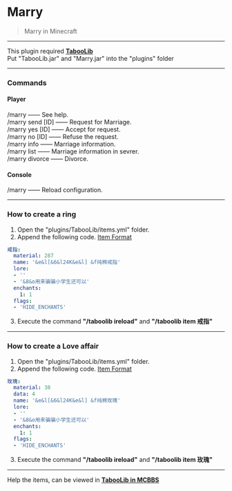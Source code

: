 # Marry
> Marry in Minecraft

---
This plugin required **[TabooLib](http://www.mcbbs.net/thread-773065-1-1.html)**  
Put "TabooLib.jar" and "Marry.jar" into the "plugins" folder  

---
### Commands 
#### Player
/marry —— See help.  
/marry send [ID] —— Request for Marriage.  
/marry yes [ID] —— Accept for request.  
/marry no [ID] —— Refuse the request.  
/marry info —— Marriage information.  
/marry list —— Marriage information in sevrer.  
/marry divorce —— Divorce.  
#### Console
/marry —— Reload configuration.  

---
### How to create a ring
1. Open the "plugins/TabooLib/items.yml" folder.
2. Append the following code. [Item Format](https://www.showdoc.cc/taboolib?page_id=101814822112191)
```yaml
戒指:
  material: 287
  name: '&e&l[&6&l24K&e&l] &f纯棉戒指'
  lore:
  - ''
  - '&8&o用来骗骗小学生还可以'
  enchants:
    1: 1
  flags:
  - 'HIDE_ENCHANTS'  
```
3. Execute the command **"/taboolib ireload"** and **"/taboolib item 戒指"**

---
### How to create a Love affair
1. Open the "plugins/TabooLib/items.yml" folder.
2. Append the following code. [Item Format](https://www.showdoc.cc/taboolib?page_id=101814822112191)
```yaml
玫瑰:
  material: 38
  data: 4
  name: '&e&l[&6&l24K&e&l] &f纯棉玫瑰'
  lore:
  - ''
  - '&8&o用来骗骗小学生还可以'
  enchants:
    1: 1
  flags:
  - 'HIDE_ENCHANTS'
```
3. Execute the command **"/taboolib ireload"** and **"/taboolib item 玫瑰"**

---
Help the items, can be viewed in **[TabooLib in MCBBS](http://www.mcbbs.net/thread-773065-1-1.html)**
